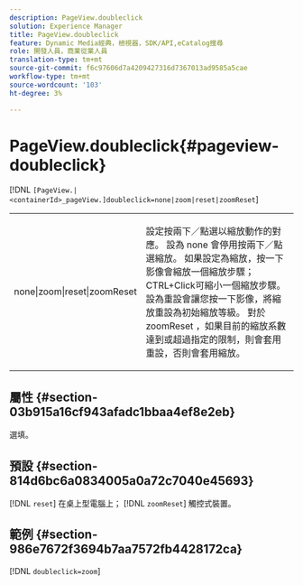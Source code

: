 ```yaml
---
description: PageView.doubleclick
solution: Experience Manager
title: PageView.doubleclick
feature: Dynamic Media經典，檢視器，SDK/API,eCatalog搜尋
role: 開發人員，商業從業人員
translation-type: tm+mt
source-git-commit: f6c97606d7a4209427316d7367013ad9585a5cae
workflow-type: tm+mt
source-wordcount: '103'
ht-degree: 3%

---
```



# PageView.doubleclick{#pageview-doubleclick}

[!DNL `[PageView.|<containerId>_pageView.]doubleclick=none|zoom|reset|zoomReset`]

<table id="table_942C8BDBDE1B441596987E9E971202E7"> 
 <tbody> 
  <tr> 
   <td colname="col1"> <p> <span class="codeph"> none|zoom|reset|zoomReset  </span> </p> </td> 
   <td colname="col2"> <p> 設定按兩下／點選以縮放動作的對應。 設為<span class="codeph"> none </span>會停用按兩下／點選縮放。 如果設定為<span class="codeph">縮放</span>，按一下影像會縮放一個縮放步驟；CTRL+Click可縮小一個縮放步驟。 設為<span class="codeph">重設</span>會讓您按一下影像，將縮放重設為初始縮放等級。 對於<span class="codeph"> zoomReset </span>，如果目前的縮放系數達到或超過指定的限制，則會套用重設，否則會套用縮放。 </p> </td> 
  </tr> 
 </tbody> 
</table>

## 屬性 {#section-03b915a16cf943afadc1bbaa4ef8e2eb}

選填。

## 預設 {#section-814d6bc6a0834005a0a72c7040e45693}

[!DNL `reset`] 在桌上型電腦上； [!DNL `zoomReset`] 觸控式裝置。

## 範例 {#section-986e7672f3694b7aa7572fb4428172ca}

[!DNL `doubleclick=zoom`]
